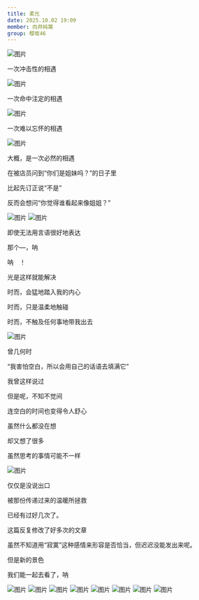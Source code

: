 ```yaml
---
title: 柔光
date: 2025.10.02 19:09
member: 向井純葉
group: 樱坂46
---
```


![图片](https://sakurazaka46.com/files/14/diary/s46/blog/moblog/202510/mobLdeiT2.jpg)



一次冲击性的相遇


![图片](https://sakurazaka46.com/files/14/diary/s46/blog/moblog/202510/mobqiSp7S.jpg)


一次命中注定的相遇



![图片](https://sakurazaka46.com/files/14/diary/s46/blog/moblog/202510/mob41qmXh.jpg)


一次难以忘怀的相遇




![图片](https://sakurazaka46.com/files/14/diary/s46/blog/moblog/202510/mob7VbOvh.jpg)


大概，是一次必然的相遇









在被店员问到“你们是姐妹吗？”的日子里


比起先订正说“不是”


反而会想问“你觉得谁看起来像姐姐？”




![图片](https://sakurazaka46.com/files/14/diary/s46/blog/moblog/202510/mobR2J1Z5.jpg)
![图片](https://sakurazaka46.com/files/14/diary/s46/blog/moblog/202510/mobAgXu2U.jpg)

即使无法用言语很好地表达



那个—，呐

呐　！


光是这样就能解决



时而，会猛地踏入我的内心

时而，只是温柔地触碰


时而，不触及任何事地带我出去









![图片](https://sakurazaka46.com/files/14/diary/s46/blog/moblog/202510/mobJVVJM0.jpg)









曾几何时


“我害怕空白，所以会用自己的话语去填满它”

我曾这样说过





但是呢，不知不觉间

连空白的时间也变得令人舒心




虽然什么都没在想




却又想了很多


虽然思考的事情可能不一样










![图片](https://sakurazaka46.com/files/14/diary/s46/blog/moblog/202510/mobKmvXvj.jpg)


仅仅是没说出口

被那份传递过来的温暖所拯救




已经有过好几次了。









这篇反复修改了好多次的文章




虽然不知道用“寂寞”这种感情来形容是否恰当，但迟迟没能发出来呢。







但是新的景色




我们能一起去看了，呐










![图片](https://sakurazaka46.com/files/14/diary/s46/blog/moblog/202510/mobKF1tG3.jpg)
![图片](https://sakurazaka46.com/files/14/diary/s46/blog/moblog/202510/mobY7WCLO.jpg)
![图片](https://sakurazaka46.com/files/14/diary/s46/blog/moblog/202510/mobKfZvK6.jpg)
![图片](https://sakurazaka46.com/files/14/diary/s46/blog/moblog/202510/mobrNvgOY.jpg)
![图片](https://sakurazaka46.com/files/14/diary/s46/blog/moblog/202510/mobOO7TDv.jpg)
![图片](https://sakurazaka46.com/files/14/diary/s46/blog/moblog/202510/mobz4iV3H.jpg)
![图片](https://sakurazaka46.com/files/14/diary/s46/blog/moblog/202510/mobiAKkPJ.jpg)
![图片](https://sakurazaka46.com/files/14/diary/s46/blog/moblog/202510/mob7BMV5N.jpg)